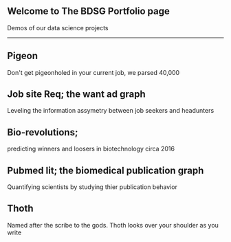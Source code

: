 ## Welcome to The BDSG Portfolio page

Demos of our data science projects

---------

## Pigeon
Don't get pigeonholed in your current job, 
we parsed 40,000

## Job site Req; the want ad graph
Leveling the information assymetry between job seekers and headunters

## Bio-revolutions; 
predicting winners and loosers in biotechnology circa 2016

## Pubmed lit; the biomedical publication graph
Quantifying scientists by studying thier publication behavior

## Thoth
Named after the scribe to the gods. Thoth looks over your shoulder as you write
